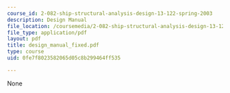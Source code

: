 ```yaml
---
course_id: 2-082-ship-structural-analysis-design-13-122-spring-2003
description: Design Manual
file_location: /coursemedia/2-082-ship-structural-analysis-design-13-122-spring-2003/0fe7f8023582065d05c8b299464ff535_design_manual_fixed.pdf
file_type: application/pdf
layout: pdf
title: design_manual_fixed.pdf
type: course
uid: 0fe7f8023582065d05c8b299464ff535

---
```

None